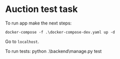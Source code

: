 # Auction test task

To run app make the next steps:
```
docker-compose -f .\docker-compose-dev.yaml up -d
```
Go to `localhost`.

To run tests:
python .\backend\manage.py test